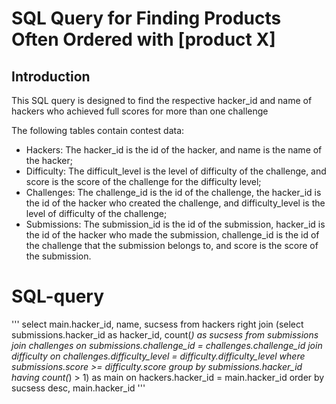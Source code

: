 # SQL Query for Finding Products Often Ordered with [product X]

## Introduction
This SQL query is designed to find the respective hacker_id and name of hackers who achieved full scores for more than one challenge

The following tables contain contest data:

- Hackers: The hacker_id is the id of the hacker, and name is the name of the hacker; 
- Difficulty: The difficult_level is the level of difficulty of the challenge, and score is the score of the challenge for the difficulty level;
- Challenges: The challenge_id is the id of the challenge, the hacker_id is the id of the hacker who created the challenge, and difficulty_level is the level of difficulty of the challenge; 
- Submissions: The submission_id is the id of the submission, hacker_id is the id of the hacker who made the submission, challenge_id is the id of the challenge that the submission belongs to, and score is the score of the submission.

# SQL-query
'''
select main.hacker_id, name, sucsess
from hackers
right join (select submissions.hacker_id as hacker_id, count(*) as sucsess
    from submissions
    join challenges
    on submissions.challenge_id = challenges.challenge_id
    join difficulty
    on challenges.difficulty_level = difficulty.difficulty_level
    where submissions.score >= difficulty.score
    group by submissions.hacker_id
    having count(*) > 1) as main
on hackers.hacker_id = main.hacker_id
order by sucsess desc, main.hacker_id
'''
